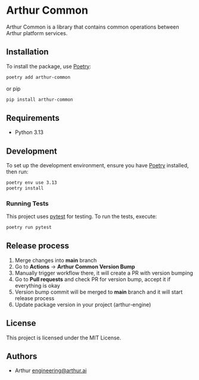 # Arthur Common

Arthur Common is a library that contains common operations between Arthur platform services.

## Installation

To install the package, use [Poetry](https://python-poetry.org/):

```bash
poetry add arthur-common
```

or pip

```bash
pip install arthur-common
```

## Requirements

- Python 3.13

## Development

To set up the development environment, ensure you have [Poetry](https://python-poetry.org/) installed, then run:

```bash
poetry env use 3.13
poetry install
```

### Running Tests

This project uses [pytest](https://pytest.org/) for testing. To run the tests, execute:

```bash
poetry run pytest
```

## Release process
1. Merge changes into **main** branch
2. Go to **Actions** -> **Arthur Common Version Bump**
3. Manually trigger workflow there, it will create a PR with version bumping
4. Go to **Pull requests** and check PR for version bump, accept it if everything is okay
5. Version bump commit will be merged to **main** branch and it will start release process
6. Update package version in your project (arthur-engine)

## License

This project is licensed under the MIT License.

## Authors

- Arthur <engineering@arthur.ai>
